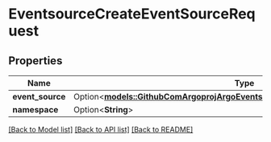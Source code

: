 # EventsourceCreateEventSourceRequest

## Properties

Name | Type | Description | Notes
------------ | ------------- | ------------- | -------------
**event_source** | Option<[**models::GithubComArgoprojArgoEventsPkgApisEventsV1alpha1EventSource**](github.com.argoproj.argo_events.pkg.apis.events.v1alpha1.EventSource.md)> |  | [optional]
**namespace** | Option<**String**> |  | [optional]

[[Back to Model list]](../README.md#documentation-for-models) [[Back to API list]](../README.md#documentation-for-api-endpoints) [[Back to README]](../README.md)


